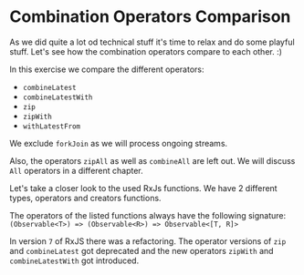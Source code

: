 # Combination Operators Comparison

As we did quite a lot od technical stuff it's time to relax and do some playful stuff.
Let's see how the combination operators compare to each other. :)
 
In this exercise we compare the different operators:
- `combineLatest`
- `combineLatestWith`
- `zip`
- `zipWith`
- `withLatestFrom`

We exclude `forkJoin` as we will process ongoing streams.

Also, the operators `zipAll` as well as `combineAll` are left out.
We will discuss `All` operators in a different chapter.

Let's take a closer look to the used RxJs functions.
We have 2 different types, operators and creators functions.

The operators of the listed functions always have the following signature:
`(Observable<T>) => (Observable<R>) => Observable<[T, R]>` 

In version `7` of RxJS there was a refactoring. 
The operator versions of `zip` and `combineLatest` got deprecated and the 
new operators `zipWith` and `combineLatestWith` got introduced.

